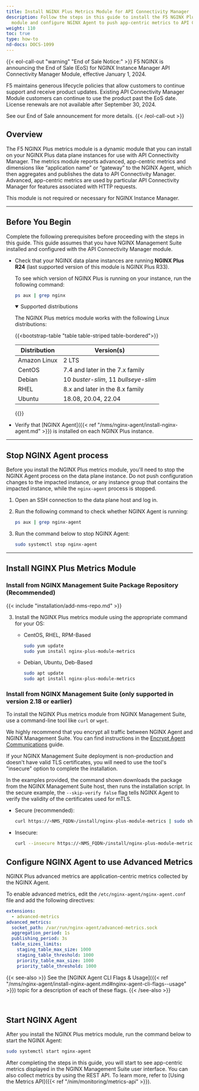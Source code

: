 ```yaml
---
title: Install NGINX Plus Metrics Module for API Connectivity Manager
description: Follow the steps in this guide to install the F5 NGINX Plus dynamic metrics
  module and configure NGINX Agent to push app-centric metrics to API Connectivity Manager.
weight: 110
toc: true
type: how-to
nd-docs: DOCS-1099
---
```


{{< eol-call-out "warning" "End of Sale Notice:" >}} F5 NGINX is announcing the End of Sale (EoS) for NGINX Instance Manager API Connectivity Manager Module, effective January 1, 2024.

F5 maintains generous lifecycle policies that allow customers to continue support and receive product updates. Existing API Connectivity Manager Module customers can continue to use the product past the EoS date. License renewals are not available after September 30, 2024.

See our End of Sale announcement for more details. {{< /eol-call-out >}}

## Overview

The F5 NGINX Plus metrics module is a dynamic module that you can install on your NGINX Plus data plane instances for use with API Connectivity Manager. The metrics module reports advanced, app-centric metrics and dimensions like “application name” or “gateway” to the NGINX Agent, which then aggregates and publishes the data to API Connectivity Manager. Advanced, app-centric metrics are used by particular API Connectivity Manager for features associated with HTTP requests.

This module is not required or necessary for NGINX Instance Manager.

---

## Before You Begin

Complete the following prerequisites before proceeding with the steps in this guide. This guide assumes that you have NGINX Management Suite installed and configured with the API Connectivity Manager module.

- Check that your NGINX data plane instances are running **NGINX Plus R24** (last supported version of this module is NGINX Plus R33).

  To see which version of NGINX Plus is running on your instance, run the following command:

    ```bash
    ps aux | grep nginx
    ```

    <details open>
    <summary><i class="fa-solid fa-circle-info"></i> Supported distributions</summary>

    The NGINX Plus metrics module works with the following Linux distributions:

    {{<bootstrap-table "table table-striped table-bordered">}}

    | Distribution | Version(s)                           |
    | ------------ | ------------------------------------ |
    | Amazon Linux | 2 LTS                                |
    | CentOS       | 7.4 and later in the 7.x family      |
    | Debian       | 10 _buster-slim_, 11 _bullseye-slim_ |
    | RHEL         | 8.x and later in the 8.x family      |
    | Ubuntu       | 18.08, 20.04, 22.04                  |

    {{</bootstrap-table>}}

    </details>

- Verify that [NGINX Agent]({{< ref "/nms/nginx-agent/install-nginx-agent.md" >}}) is installed on each NGINX Plus instance.

---

## Stop NGINX Agent process

Before you install the NGINX Plus metrics module, you'll need to stop the NGINX Agent process on the data plane instance.
Do not push configuration changes to the impacted instance, or any instance group that contains the impacted instance, while the `nginx-agent` process is stopped.

1. Open an SSH connection to the data plane host and log in.
1. Run the following command to check whether NGINX Agent is running:

    ```bash
    ps aux | grep nginx-agent
    ```

1. Run the command below to stop NGINX Agent:

    ```bash
    sudo systemctl stop nginx-agent
    ```

---

## Install NGINX Plus Metrics Module

### Install from NGINX Management Suite Package Repository (Recommended)

{{< include "installation/add-nms-repo.md" >}}

3. Install the NGINX Plus metrics module using the appropriate command for your OS:

    - CentOS, RHEL, RPM-Based

        ```bash
        sudo yum update
        sudo yum install nginx-plus-module-metrics
        ```

    - Debian, Ubuntu, Deb-Based

        ```bash
        sudo apt update
        sudo apt install nginx-plus-module-metrics
        ```

### Install from NGINX Management Suite (only supported in version 2.18 or earlier)

To install the NGINX Plus metrics module from NGINX Management Suite, use a command-line tool like `curl` or `wget`.

We highly recommend that you encrypt all traffic between NGINX Agent and NGINX Management Suite. You can find instructions in the [Encrypt Agent Communications](https://docs.nginx.com/nginx-agent/configuration/encrypt-communication/) guide.

If your NGINX Management Suite deployment is non-production and doesn't have valid TLS certificates, you will need to use the tool's "insecure" option to complete the installation.

In the examples provided, the command shown downloads the package from the NGINX Management Suite host, then runs the installation script.
In the secure example, the `--skip-verify false` flag tells NGINX Agent to verify the validity of the certificates used for mTLS.

- Secure (recommended):

    ```bash
    curl https://<NMS_FQDN>/install/nginx-plus-module-metrics | sudo sh -s -- --skip-verify false
    ```

- Insecure:

    ```bash
    curl --insecure https://<NMS_FQDN>/install/nginx-plus-module-metrics | sudo sh
    ```

## Configure NGINX Agent to use Advanced Metrics

NGINX Plus advanced metrics are application-centric metrics collected by the NGINX Agent.

To enable advanced metrics, edit the `/etc/nginx-agent/nginx-agent.conf` file and add the following directives:

```yaml
extensions:
  - advanced-metrics
advanced_metrics:
  socket_path: /var/run/nginx-agent/advanced-metrics.sock
  aggregation_period: 1s
  publishing_period: 3s
  table_sizes_limits:
    staging_table_max_size: 1000
    staging_table_threshold: 1000
    priority_table_max_size: 1000
    priority_table_threshold: 1000
```

{{< see-also >}} See the [NGINX Agent CLI Flags & Usage]({{< ref "/nms/nginx-agent/install-nginx-agent.md#nginx-agent-cli-flags--usage" >}}) topic for a description of each of these flags. {{< /see-also >}}

<br>

## Start NGINX Agent

After you install the NGINX Plus metrics module, run the command below to start the NGINX Agent:

```bash
sudo systemctl start nginx-agent
```

After completing the steps in this guide, you will start to see app-centric metrics displayed in the NGINX Management Suite user interface. You can also collect metrics by using the REST API. To learn more, refer to [Using the Metrics API]({{< ref "/nim/monitoring/metrics-api" >}}).
